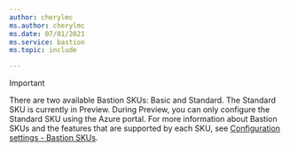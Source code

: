 ```yaml
---
author: cherylmc
ms.author: cherylmc
ms.date: 07/01/2021
ms.service: bastion
ms.topic: include

---
```


> [!IMPORTANT]
> There are two available Bastion SKUs: Basic and Standard. The Standard SKU is currently in Preview. During Preview, you can only configure the Standard SKU using the Azure portal. For more information about Bastion SKUs and the features that are supported by each SKU, see [Configuration settings - Bastion SKUs](../articles/bastion/configuration-settings.md#skus).
>